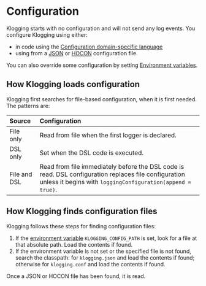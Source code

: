 # Configuration

Klogging starts with no configuration and will not send any log events. You configure Klogging using
either:

- in code using the [Configuration domain-specific language](dsl)
- using from a [JSON](json) or [HOCON](hocon) configuration file.

You can also override some configuration by setting [Environment
variables](../internals/environment-variables).

## How Klogging loads configuration

Klogging first searches for file-based configuration, when it is first needed. The patterns are:

| Source       | Configuration                                                                                                                                                      |
|:-------------|:-------------------------------------------------------------------------------------------------------------------------------------------------------------------|
| File only    | Read from file when the first logger is declared.                                                                                                                  |
| DSL only     | Set when the DSL code is executed.                                                                                                                                 |
| File and DSL | Read from file immediately before the DSL code is read. DSL configuration replaces file configuration unless it begins with `loggingConfiguration(append = true)`. |

## How Klogging finds configuration files

Klogging follows these steps for finding configuration files:

1. If the [environment variable](../internals/environment-variables) `KLOGGING_CONFIG_PATH` is
   set, look for a file at that absolute path. Load the contents if found.
2. If the environment variable is not set or the specified file is not found, search the classpath:
   for `klogging.json` and load the contents if found; otherwise for `klogging.conf` and load the
   contents if found.

Once a JSON or HOCON file has been found, it is read.
